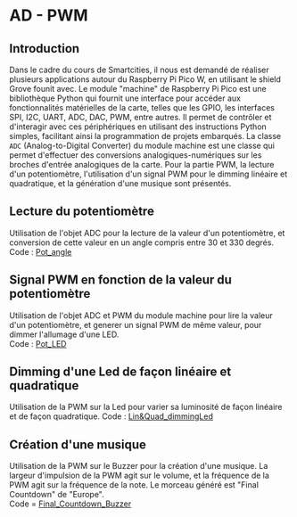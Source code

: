 # AD - PWM
## Introduction
Dans le cadre du cours de Smartcities, il nous est demandé de réaliser plusieurs applications autour du Raspberry Pi Pico W, en utilisant le shield Grove founit avec.
Le module "machine" de Raspberry Pi Pico est une bibliothèque Python qui fournit une interface pour accéder aux fonctionnalités matérielles de la carte, telles que les GPIO, les interfaces SPI, I2C, UART, ADC, DAC, PWM, entre autres. Il permet de contrôler et d'interagir avec ces périphériques en utilisant des instructions Python simples, facilitant ainsi la programmation de projets embarqués. La classe `ADC` (Analog-to-Digital Converter) du module machine est une classe qui permet d'effectuer des conversions analogiques-numériques sur les broches d'entrée analogiques de la carte.
Pour la partie PWM, la lecture d'un potentiomètre, l'utilisation d'un signal PWM pour le dimming linéaire et quadratique, et la génération d'une musique sont présentés.
## Lecture du potentiomètre
Utilisation de l'objet ADC pour la lecture de la valeur d'un potentiomètre, et conversion de cette valeur en un angle compris entre 30 et 330 degrés. <BR>
Code : [Pot_angle](https://github.com/hepl-leclercq/smartcities/blob/52242becf5d6158fb5e8ecf648cea9acf3f825bd/AD_PWM/Pot_angle.py)

## Signal PWM en fonction de la valeur du potentiomètre
  Utilisation de l'objet ADC et PWM du module machine pour lire la valeur d'un potentiomètre, et generer un signal PWM de même valeur, pour dimmer l'allumage d'une LED.<BR>
Code : [Pot_LED](https://github.com/hepl-leclercq/smartcities/blob/fae5f5ee30da61839b5e29f9089763c6f4e1b1fb/AD_PWM/Pot_LED.py)
## Dimming d'une Led de façon linéaire et quadratique
  Utilisation de la PWM sur la Led pour varier sa luminosité de façon linéaire et de façon quadratique. 
Code : [Lin&Quad_dimmingLed](https://github.com/hepl-leclercq/smartcities/blob/0a0aa7913e14d9f004b816ff375e80577415b072/AD_PWM/Lin&Quad_dimmingLed.py)
## Création d'une musique
Utilisation de la PWM sur le Buzzer pour la création d'une musique. La largeur d'impulsion de la PWM agit sur le volume, et la fréquence de la PWM agit sur la fréquence de la note. Le morceau généré est "Final Countdown" de "Europe".<BR>
Code = [Final_Countdown_Buzzer](https://github.com/hepl-leclercq/smartcities/blob/4b91a1f2deeb30321c6f24695a13a5e49e7f2d20/AD_PWM/Final_Countdown_Buzzer.py)
